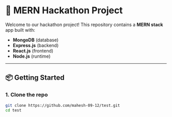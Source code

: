 # 🚀 MERN Hackathon Project

Welcome to our hackathon project! This repository contains a **MERN stack** app built with:

- **MongoDB** (database)
- **Express.js** (backend)
- **React.js** (frontend)
- **Node.js** (runtime)

---

## 📦 Getting Started

### 1. Clone the repo

```bash
git clone https://github.com/mahesh-09-12/test.git
cd test
```
